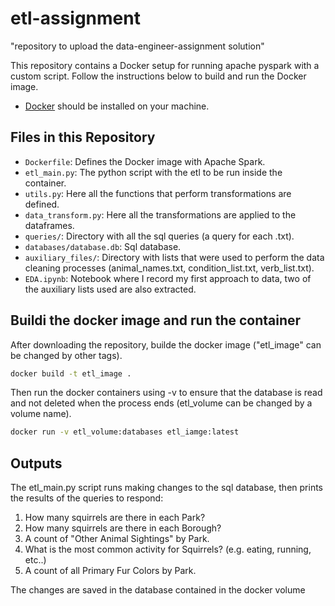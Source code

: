 # etl-assignment
"repository to upload the data-engineer-assignment solution"

This repository contains a Docker setup for running apache pyspark with a custom script. Follow the instructions below to build and run the Docker image.

- [Docker](https://www.docker.com/get-started) should be installed on your machine.

## Files in this Repository

- `Dockerfile`: Defines the Docker image with Apache Spark.
- `etl_main.py`: The python script with the etl to be run inside the container.
- `utils.py`: Here all the functions that perform transformations are defined.
- `data_transform.py`: Here all the transformations are applied to the dataframes.
- `queries/`: Directory with all the sql queries (a query for each .txt).
- `databases/database.db`: Sql database.
- `auxiliary_files/`: Directory with lists that were used to perform the data cleaning processes (animal_names.txt, condition_list.txt, verb_list.txt).
- `EDA.ipynb`: Notebook where I record my first approach to data, two of the auxiliary lists used are also extracted.

## Buildi the docker image and run the container
After downloading the repository, builde the docker image ("etl_image" can be changed by other tags).
```bash
docker build -t etl_image .
```
Then run the docker containers using -v to ensure that the database is read and not deleted when the process ends (etl_volume can be changed by a volume name).
```bash
docker run -v etl_volume:databases etl_iamge:latest
```

## Outputs
The etl_main.py script runs making changes to the sql database, then prints the results of the queries to respond:
1. How many squirrels are there in each Park?
2. How many squirrels are there in each Borough?
3. A count of "Other Animal Sightings" by Park.
4. What is the most common activity for Squirrels? (e.g. eating, running, etc..)
5. A count of all Primary Fur Colors by Park.

The changes are saved in the database contained in the docker volume
